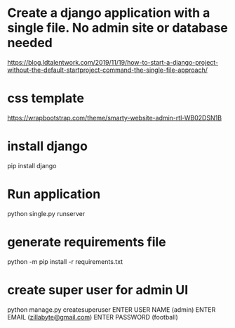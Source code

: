 

# Create a django application with a single file. No admin site or database needed
https://blog.ldtalentwork.com/2019/11/19/how-to-start-a-django-project-without-the-default-startproject-command-the-single-file-approach/

# css template
https://wrapbootstrap.com/theme/smarty-website-admin-rtl-WB02DSN1B


# install django
pip install django

# Run application
python single.py runserver

# generate requirements file
python -m pip install -r requirements.txt

# create super user for admin UI
python manage.py createsuperuser
ENTER USER NAME  (admin)
ENTER EMAIL      (zillabyte@gmail.com)
ENTER PASSWORD   (football)